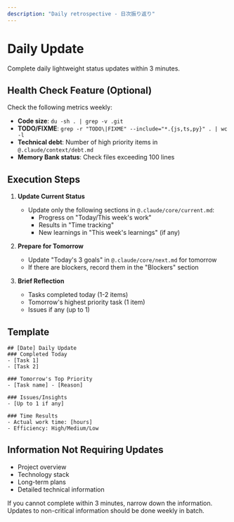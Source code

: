 ```yaml
---
description: "Daily retrospective - 日次振り返り"
---
```


# Daily Update

Complete daily lightweight status updates within 3 minutes.

## Health Check Feature (Optional)

Check the following metrics weekly:
- **Code size**: `du -sh . | grep -v .git`
- **TODO/FIXME**: `grep -r "TODO\|FIXME" --include="*.{js,ts,py}" . | wc -l`
- **Technical debt**: Number of high priority items in `@.claude/context/debt.md`
- **Memory Bank status**: Check files exceeding 100 lines

## Execution Steps

1. **Update Current Status**
   - Update only the following sections in `@.claude/core/current.md`:
     - Progress on "Today/This week's work"
     - Results in "Time tracking"
     - New learnings in "This week's learnings" (if any)

2. **Prepare for Tomorrow**
   - Update "Today's 3 goals" in `@.claude/core/next.md` for tomorrow
   - If there are blockers, record them in the "Blockers" section

3. **Brief Reflection**
   - Tasks completed today (1-2 items)
   - Tomorrow's highest priority task (1 item)
   - Issues if any (up to 1)

## Template
```
## [Date] Daily Update
### Completed Today
- [Task 1]
- [Task 2]

### Tomorrow's Top Priority
- [Task name] - [Reason]

### Issues/Insights
- [Up to 1 if any]

### Time Results
- Actual work time: [hours]
- Efficiency: High/Medium/Low
```

## Information Not Requiring Updates
- Project overview
- Technology stack
- Long-term plans
- Detailed technical information

If you cannot complete within 3 minutes, narrow down the information.
Updates to non-critical information should be done weekly in batch.